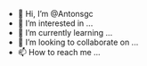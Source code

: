 - 👋 Hi, I’m @Antonsgc
- 👀 I’m interested in ...
- 🌱 I’m currently learning ...
- 💞️ I’m looking to collaborate on ...
- 📫 How to reach me ...

<!---
Antonsgc/Antonsgc is a ✨ special ✨ repository because its `README.md` (this file) appears on your GitHub profile.
You can click the Preview link to take a look at your changes.
--->
